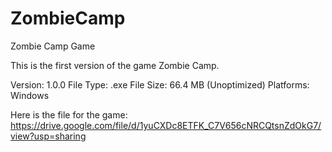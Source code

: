 # ZombieCamp
Zombie Camp Game

This is the first version of the game Zombie Camp.

Version: 1.0.0
File Type: .exe
File Size: 66.4 MB (Unoptimized)
Platforms: Windows

Here is the file for the game: 
https://drive.google.com/file/d/1yuCXDc8ETFK_C7V656cNRCQtsnZdOkG7/view?usp=sharing
